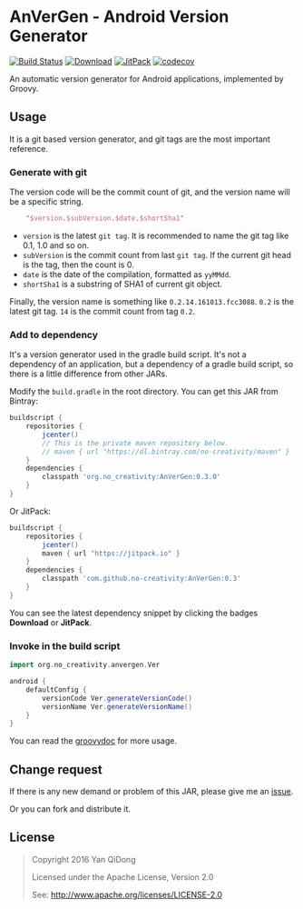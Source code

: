 # AnVerGen - Android Version Generator

[![Build Status](https://travis-ci.org/no-creativity/AnVerGen.svg?branch=master)](https://travis-ci.org/no-creativity/AnVerGen)
[![Download](https://api.bintray.com/packages/no-creativity/maven/AnVerGen/images/download.svg)](https://bintray.com/no-creativity/maven/AnVerGen/_latestVersion)
[![JitPack](https://jitpack.io/v/no-creativity/AnVerGen.svg)](https://jitpack.io/#no-creativity/AnVerGen)
[![codecov](https://codecov.io/gh/no-creativity/AnVerGen/branch/master/graph/badge.svg)](https://codecov.io/gh/no-creativity/AnVerGen)

An automatic version generator for Android applications, implemented by Groovy.

## Usage

It is a git based version generator, and git tags are the most important reference.

### Generate with git

The version code will be the commit count of git, and the version name will be a specific string.

```groovy
    "$version.$subVersion.$date.$shortSha1"
```

- `version` is the latest `git tag`. It is recommended to name the git tag like 0.1, 1.0 and so on.
- `subVersion` is the commit count from last `git tag`. If the current git head is the tag, then the count is 0.
- `date` is the date of the compilation, formatted as `yyMMdd`.
- `shortSha1` is a substring of SHA1 of current git object.

Finally, the version name is something like `0.2.14.161013.fcc3088`. `0.2` is the latest git tag. `14` is the commit count from tag `0.2`.

### Add to dependency

It's a version generator used in the gradle build script.
It's not a dependency of an application, but a dependency of a gradle build script, so there is a little difference from other JARs.

Modify the `build.gradle` in the root directory. You can get this JAR from Bintray:

```groovy
buildscript {
    repositories {
        jcenter()
        // This is the private maven repository below.
        // maven { url "https://dl.bintray.com/no-creativity/maven" }
    }
    dependencies {
        classpath 'org.no_creativity:AnVerGen:0.3.0'
    }
}
```

Or JitPack:

```groovy
buildscript {
    repositories {
        jcenter()
        maven { url "https://jitpack.io" }
    }
    dependencies {
        classpath 'com.github.no-creativity:AnVerGen:0.3'
    }
}
```

You can see the latest dependency snippet by clicking the badges **Download** or **JitPack**.

### Invoke in the build script

```groovy
import org.no_creativity.anvergen.Ver

android {
    defaultConfig {
        versionCode Ver.generateVersionCode()
        versionName Ver.generateVersionName()
    }
}
```

You can read the [groovydoc](https://jitpack.io/com/github/no-creativity/AnVerGen/0.3/javadoc/) for more usage.

## Change request

If there is any new demand or problem of this JAR, please give me an [issue](https://github.com/no-creativity/AnVerGen/issues).

Or you can fork and distribute it.

## License

>  Copyright 2016 Yan QiDong
>
>  Licensed under the Apache License, Version 2.0
>
>  See: <http://www.apache.org/licenses/LICENSE-2.0>
